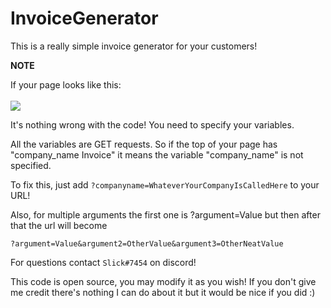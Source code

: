 # InvoiceGenerator

This is a really simple invoice generator for your customers!

**NOTE**

If your page looks like this: <br><br>
<img src="https://nexussociety.net/invoices/img/example.png"/>

It's nothing wrong with the code! You need to specify your variables.

All the variables are GET requests. So if the top of your page has "company_name Invoice" it means the variable "company_name" is not specified.

To fix this, just add ```?companyname=WhateverYourCompanyIsCalledHere``` to your URL!

Also, for multiple arguments the first one is ?argument=Value but then after that the url will become

```?argument=Value&argument2=OtherValue&argument3=OtherNeatValue```

For questions contact ```Slick#7454``` on discord!

This code is open source, you may modify it as you wish! If you don't give me credit there's nothing I can do about it but it would be nice if you did :)
